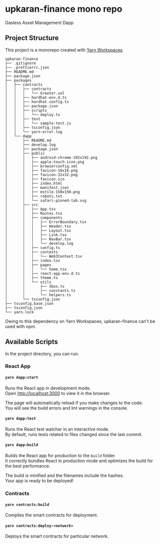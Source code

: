 # upkaran-finance mono repo

Gasless Asset Management Dapp

## Project Structure

This project is a monorepo created with [Yarn Workspaces](https://classic.yarnpkg.com/en/docs/workspaces/).

[comment]: # 'git ls-tree -r --name-only HEAD | tree --fromfile'

```
upkaran-finance
├── .gitignore
├── .prettierrc.json
├── README.md
├── package.json
├── packages
│   ├── contracts
│   │   ├── contracts
│   │   │   └── Greeter.sol
│   │   ├── hardhat-env.d.ts
│   │   ├── hardhat.config.ts
│   │   ├── package.json
│   │   ├── scripts
│   │   │   └── deploy.ts
│   │   ├── test
│   │   │   └── sample-test.js
│   │   ├── tsconfig.json
│   │   └── yarn-error.log
│   └── dapp
│       ├── README.md
│       ├── develop.log
│       ├── package.json
│       ├── public
│       │   ├── android-chrome-192x192.png
│       │   ├── apple-touch-icon.png
│       │   ├── browserconfig.xml
│       │   ├── favicon-16x16.png
│       │   ├── favicon-32x32.png
│       │   ├── favicon.ico
│       │   ├── index.html
│       │   ├── manifest.json
│       │   ├── mstile-150x150.png
│       │   ├── robots.txt
│       │   └── safari-pinned-tab.svg
│       ├── src
│       │   ├── App.tsx
│       │   ├── Routes.tsx
│       │   ├── components
│       │   │   ├── ErrorBoundary.tsx
│       │   │   ├── Header.tsx
│       │   │   ├── Layout.tsx
│       │   │   ├── Link.tsx
│       │   │   ├── NavBar.tsx
│       │   │   └── develop.log
│       │   ├── config.ts
│       │   ├── contexts
│       │   │   └── Web3Context.tsx
│       │   ├── index.tsx
│       │   ├── pages
│       │   │   └── home.tsx
│       │   ├── react-app-env.d.ts
│       │   ├── theme.ts
│       │   └── utils
│       │       ├── 3box.ts
│       │       ├── constants.ts
│       │       └── helpers.ts
│       └── tsconfig.json
├── tsconfig.base.json
├── tsconfig.json
└── yarn.lock
```

Owing to this dependency on Yarn Workspaces, upkaran-finance can't be used with npm.

## Available Scripts

In the project directory, you can run:

### React App

#### `yarn dapp:start`

Runs the React app in development mode.<br>
Open [http://localhost:3000](http://localhost:3000) to view it in the browser.

The page will automatically reload if you make changes to the code.<br>
You will see the build errors and lint warnings in the console.

#### `yarn dapp:test`

Runs the React test watcher in an interactive mode.<br>
By default, runs tests related to files changed since the last commit.

#### `yarn dapp:build`

Builds the React app for production to the `build` folder.<br />
It correctly bundles React in production mode and optimizes the build for the best performance.

The build is minified and the filenames include the hashes.<br />
Your app is ready to be deployed!

### Contracts

#### `yarn contracts:build`

Compiles the smart contracts for deployment.

#### `yarn contracts:deploy-<network>`

Deploys the smart contracts for particular network.<br/>
